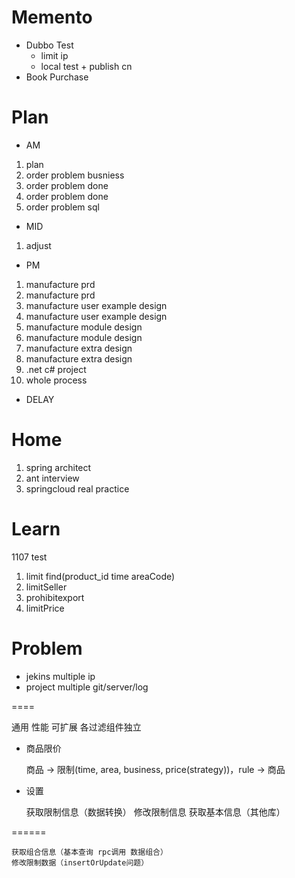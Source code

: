 # Memento
* Dubbo Test
    * limit ip
    * local test + publish cn
* Book Purchase
             
 # Plan
 * AM
 1. plan
 2. order problem busniess
 3. order problem done
 4. order problem done
 5. order problem sql
 * MID
 1. adjust
 * PM
 1. manufacture prd
 2. manufacture prd
 3. manufacture user example design
 4. manufacture user example design
 5. manufacture module design
 6. manufacture module design
 7. manufacture extra design
 8. manufacture extra design
 9. .net c# project
 10. whole process
 * DELAY
 
 # Home
 1. spring architect
 2. ant interview
 3. springcloud real practice

# Learn

1107 test
1. limit find(product_id time areaCode)
2. limitSeller
3. prohibitexport
4. limitPrice

# Problem
* jekins multiple ip
* project multiple git/server/log

====

通用 性能 可扩展 各过滤组件独立
* 商品限价 
    
    商品 -> 限制(time, area, business, price(strategy))，rule -> 商品

* 设置

    获取限制信息（数据转换）
    修改限制信息
    获取基本信息（其他库）
    
======
    
    获取组合信息（基本查询 rpc调用 数据组合）
    修改限制数据（insertOrUpdate问题）

    


